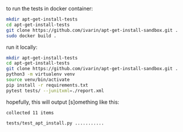 to run the tests in docker container:
```bash
mkdir apt-get-install-tests
cd apt-get-install-tests
git clone https://github.com/ivarin/apt-get-install-sandbox.git .
sudo docker build .
```

run it locally:
```bash
mkdir apt-get-install-tests
cd apt-get-install-tests
git clone https://github.com/ivarin/apt-get-install-sandbox.git .
python3 -m virtualenv venv
source venv/bin/activate
pip install -r requirements.txt
pytest tests/ --junitxml=./report.xml
```
hopefully, this will output [s]omething like this:
```
collected 11 items                                                                                                        

tests/test_apt_install.py ...........        
```
